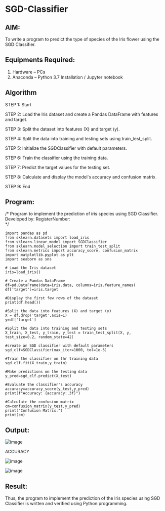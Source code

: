 # SGD-Classifier
## AIM:
To write a program to predict the type of species of the Iris flower using the SGD Classifier.

## Equipments Required:
1. Hardware – PCs
2. Anaconda – Python 3.7 Installation / Jupyter notebook

## Algorithm
STEP 1: Start

STEP 2: Load the Iris dataset and create a Pandas DataFrame with features and target.

STEP 3: Split the dataset into features (X) and target (y).

STEP 4: Split the data into training and testing sets using train_test_split.

STEP 5: Initialize the SGDClassifier with default parameters.

STEP 6: Train the classifier using the training data.

STEP 7: Predict the target values for the testing set.

STEP 8: Calculate and display the model's accuracy and confusion matrix.

STEP 9: End

## Program:
/*
Program to implement the prediction of iris species using SGD Classifier.
Developed by: 
RegisterNumber:  
*/
```
import pandas as pd
from sklearn.datasets import load_iris
from sklearn.linear_model import SGDClassifier
from sklearn.model_selection import train_test_split
from sklearn.metrics import accuracy_score, confusion_matrix
import matplotlib.pyplot as plt
import seaborn as sns

# Load the Iris dataset
iris=load_iris()

# Create a Pandas DataFrame
df=pd.DataFrame(data=iris.data, columns=iris.feature_names)
df['target']=iris.target

#Display the first few rows of the dataset
print(df.head())

#Split the data into features (X) and target (y)
X = df.drop('target',axis=1)
y=df['target']

#Split the data into training and testing sets
X_train, X_test, y_train, y_test = train_test_split(X, y, test_size=0.2, random_state=42)

#create an SGD classifier with default parameters
sgd_clf=SGDClassifier(max_iter=1000, tol=1e-3)

#Train the classifier on thr training data
sgd_clf.fit(X_train,y_train)

#Make predictions on the testing data
y_pred=sgd_clf.predict(X_test)

#Evaluate the classifier's accuracy
accuracy=accuracy_score(y_test,y_pred)
print(f"Accuracy: {accuracy:.3f}")

#Calculate the confusion matrix
cm=confusion_matrix(y_test,y_pred)
print("Confusion Matrix:")
print(cm)

```

## Output:
![image](https://github.com/user-attachments/assets/5961f693-dbcc-4967-abdd-acd3f6e064d7)

ACCURACY

![image](https://github.com/user-attachments/assets/6041e366-e6a0-4477-9097-f71e9c8abf65)

![image](https://github.com/user-attachments/assets/ca0b2ae5-6011-4a22-b838-d78badc1b604)





## Result:
Thus, the program to implement the prediction of the Iris species using SGD Classifier is written and verified using Python programming.
